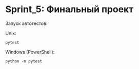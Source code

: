 # Sprint_5: Финальный проект

Запуск автотестов:

Unix:
```commandline
pytest 
```

Windows (PowerShell):
```commandline
python -m pytest
```